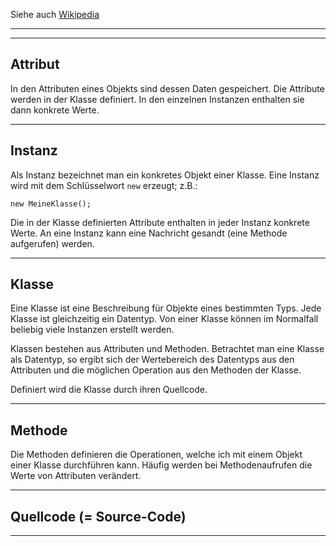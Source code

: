 Siehe auch [Wikipedia](http://de.wikipedia.org/wiki/Objektorientierte_Programmierung)


---




---

## Attribut ##
In den Attributen eines Objekts sind dessen Daten gespeichert. Die Attribute werden in der Klasse definiert. In den einzelnen Instanzen enthalten sie dann konkrete Werte.

---


## Instanz ##
Als Instanz bezeichnet man ein konkretes Objekt einer Klasse.
Eine Instanz wird mit dem Schlüsselwort `new` erzeugt; z.B.:

` new MeineKlasse(); `

Die in der Klasse definierten Attribute enthalten in jeder Instanz konkrete Werte. An eine Instanz kann eine Nachricht gesandt (eine Methode aufgerufen) werden.


---


## Klasse ##
Eine Klasse ist eine Beschreibung für Objekte eines bestimmten Typs. Jede Klasse ist gleichzeitig ein Datentyp. Von einer Klasse können im Normalfall beliebig viele Instanzen erstellt werden.

Klassen bestehen aus Attributen und Methoden. Betrachtet man eine Klasse als Datentyp, so ergibt sich der Wertebereich des Datentyps aus den Attributen und die möglichen Operation aus den Methoden der Klasse.

Definiert wird die Klasse durch ihren Quellcode.



---


## Methode ##
Die Methoden definieren die Operationen, welche ich mit einem Objekt einer Klasse durchführen kann. Häufig werden bei Methodenaufrufen die Werte von Attributen verändert.


---


## Quellcode (= Source-Code) ##

---
